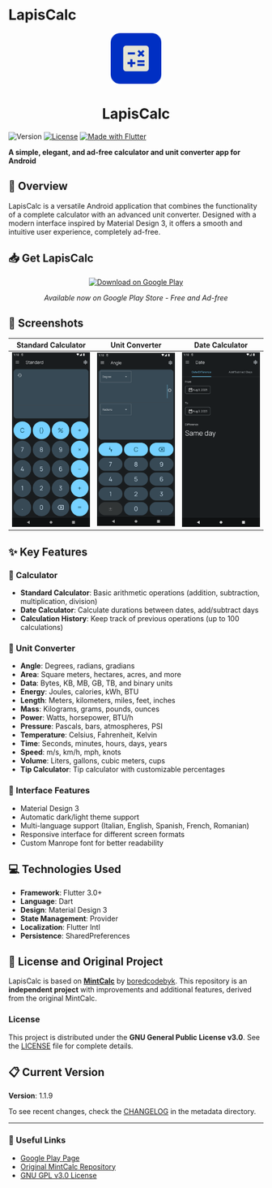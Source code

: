 # LapisCalc
<div align="center">
  <a href="https://play.google.com/store/apps/details?id=com.ilgalghi.lapiscalc">
    <img src="assets/icons/app/launcher_icon_c.png" height="100"/>
  </a>
</div>
<h1 align="center">LapisCalc</h1>


![Version](https://img.shields.io/badge/version-1.1.9-blue)
[![License](https://img.shields.io/badge/license-GPLv3-green)](https://www.gnu.org/licenses/gpl-3.0.html)
[![Made with Flutter](https://img.shields.io/badge/Made%20with-Flutter-blue?logo=flutter)](https://flutter.dev/)


**A simple, elegant, and ad-free calculator and unit converter app for Android**


## 📖 Overview

LapisCalc is a versatile Android application that combines the functionality of a complete calculator with an advanced unit converter. Designed with a modern interface inspired by Material Design 3, it offers a smooth and intuitive user experience, completely ad-free.

## 📥 Get LapisCalc

<div align="center">

[![Download on Google Play](https://play.google.com/intl/en_us/badges/static/images/badges/en_badge_web_generic.png)](https://play.google.com/store/apps/details?id=com.ilgalghi.lapiscalc)

*Available now on Google Play Store - Free and Ad-free*

</div>

## 📱 Screenshots

| Standard Calculator | Unit Converter | Date Calculator |
|:------------------:|:--------------:|:---------------:|
| ![Calculator](metadata/images/phone/1.png) | ![Converter](metadata/images/phone/2.png) | ![Date](metadata/images/phone/3.png) |

## ✨ Key Features

### 🧮 Calculator
- **Standard Calculator**: Basic arithmetic operations (addition, subtraction, multiplication, division)
- **Date Calculator**: Calculate durations between dates, add/subtract days
- **Calculation History**: Keep track of previous operations (up to 100 calculations)

### 🔧 Unit Converter
- **Angle**: Degrees, radians, gradians
- **Area**: Square meters, hectares, acres, and more
- **Data**: Bytes, KB, MB, GB, TB, and binary units
- **Energy**: Joules, calories, kWh, BTU
- **Length**: Meters, kilometers, miles, feet, inches
- **Mass**: Kilograms, grams, pounds, ounces
- **Power**: Watts, horsepower, BTU/h
- **Pressure**: Pascals, bars, atmospheres, PSI
- **Temperature**: Celsius, Fahrenheit, Kelvin
- **Time**: Seconds, minutes, hours, days, years
- **Speed**: m/s, km/h, mph, knots
- **Volume**: Liters, gallons, cubic meters, cups
- **Tip Calculator**: Tip calculator with customizable percentages

### 🎨 Interface Features
- Material Design 3
- Automatic dark/light theme support
- Multi-language support (Italian, English, Spanish, French, Romanian)
- Responsive interface for different screen formats
- Custom Manrope font for better readability


## 💻 Technologies Used
- **Framework**: Flutter 3.0+
- **Language**: Dart
- **Design**: Material Design 3
- **State Management**: Provider
- **Localization**: Flutter Intl
- **Persistence**: SharedPreferences

## 📄 License and Original Project
LapisCalc is based on [**MintCalc**](https://github.com/boredcodebyk/mintcalc) by [boredcodebyk](https://github.com/boredcodebyk). 
This repository is an **independent project** with improvements and additional features, derived from the original MintCalc.

### License
This project is distributed under the **GNU General Public License v3.0**. See the [LICENSE](LICENSE) file for complete details.


## 📋 Current Version
**Version**: 1.1.9

To see recent changes, check the [CHANGELOG](CHANGELOG.md) in the metadata directory.

---

### 🔗 Useful Links
- [Google Play Page](https://play.google.com/store/apps/details?id=com.ilgalghi.lapiscalc)
- [Original MintCalc Repository](https://github.com/boredcodebyk/mintcalc)
- [GNU GPL v3.0 License](https://www.gnu.org/licenses/gpl-3.0.html)
